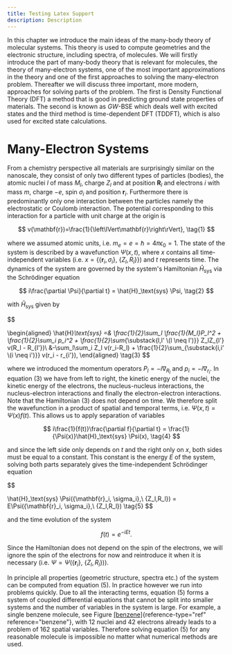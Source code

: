 ```yaml
---
title: Testing Latex Support
description: Description
---
```


In this chapter we introduce the main ideas of the many-body theory of
molecular systems. This theory is used to compute geometries and the
electronic structure, including spectra, of molecules. We will firstly
introduce the part of many-body theory that is relevant for molecules,
the theory of many-electron systems, one of the most important
approximations in the theory and one of the first approaches to solving
the many-electron problem. Thereafter we will discuss three important,
more modern, approaches for solving parts of the problem. The first is
Density Functional Theory (DFT) a method that is good in predicting
ground state properties of materials. The second is known as $GW$-BSE
which deals well with excited states and the third method is
time-dependent DFT (TDDFT), which is also used for excited state
calculations.

Many-Electron Systems
=====================

From a chemistry perspective all materials are surprisingly similar on
the nanoscale, they consist of only two different types of particles
(bodies), the atomic nuclei $l$ of mass $M_l$, charge $Z_l$ and at
position $\mathbf{R}_l$ and electrons $i$ with mass $m$, charge $-e$,
spin $\sigma_i$ and position $\mathbf{r}_i$. Furthermore there is
predominantly only one interaction between the particles namely the
electrostatic or Coulomb interaction. The potential corresponding to
this interaction for a particle with unit charge at the origin is

$$
  v(\mathbf{r})=\frac{1}{\left\lVert\mathbf{r}\right\rVert},  \tag{1} 
$$

where we assumed atomic units, i.e.
$m_e = e = \hbar = 4 \pi \epsilon_0 = 1$. The state of the system is
described by a wavefunction $\Psi(x,t)$, where $x$ contains all
time-independent variables (i.e.
$x = \{\{\mathbf{r}_i, \sigma_i\},\ \{Z_l,R_l\}\}$) and $t$
represents time. The dynamics of the system are governed by the system's
Hamiltonian $\hat{H}_\text{sys}$ via the Schrödinger equation

$$
  i\frac{\partial \Psi}{\partial t} = \hat{H}_\text{sys} \Psi,  \tag{2} 
$$

with $\hat{H}_\text{sys}$ given by

$$
  
\begin{aligned}
\hat{H}_\text{sys} =& \frac{1}{2}\sum_l \frac{1}{M_l}P_l^2 +  \frac{1}{2}\sum_i p_i^2 + \frac{1}{2}\sum_{\substack{l,l' \\(l \neq l')}} Z_lZ_{l'} v(R_l - R_{l'})\\
&-\sum_l\sum_i Z_l v(r_i-R_l) + \frac{1}{2}\sum_{\substack{i,i' \\(i \neq i')}} v(r_i - r_{i'}),
\end{aligned}  \tag{3} 
$$

where we introduced the momentum operators $P_l = -i\nabla_{R_l}$
and $p_i = -i\nabla_{r_i}$. In equation (3) we have from left to
right, the kinetic energy of the nuclei, the kinetic energy of the
electrons, the nucleus-nucleus interactions, the nucleus-electron
interactions and finally the electron-electron interactions. Note that
the Hamiltonian (3) does not depend on time. We therefore split the
wavefunction in a product of spatial and temporal terms, i.e.
$\Psi(x,t) = \Psi(x)f(t)$. This allows us to apply separation of
variables

$$
  i\frac{1}{f(t)}\frac{\partial f}{\partial t} = \frac{1}{\Psi(x)}\hat{H}_\text{sys} \Psi(x),  \tag{4} 
$$

and since the left side only depends on $t$ and the right only on $x$,
both sides must be equal to a constant. This constant is the energy $E$
of the system, solving both parts separately gives the time-independent
Schrödinger equation

$$
  
\hat{H}_\text{sys} \Psi(\{\mathbf{r}_i, \sigma_i\},\ \{Z_l,R_l\}) = E\Psi(\{\mathbf{r}_i, \sigma_i\},\ \{Z_l,R_l\})  \tag{5} 
$$

and the time evolution of the system

$$
  f(t) = e^{-iEt}.  \tag{6} 
$$

Since the Hamiltonian does not depend on the spin of the electrons, we
will ignore the spin of the electrons for now and reintroduce it when it
is necessary (i.e. $\Psi = \Psi(\{\mathbf{r}_i\},\ \{Z_l,R_l\})$).

In principle all properties (geometric structure, spectra etc.) of the
system can be computed from equation (5). In practice however we run
into problems quickly. Due to all the interacting terms, equation (5)
forms a system of coupled differential equations that cannot be split
into smaller systems and the number of variables in the system is large.
For example, a single benzene molecule, see Figure
[\[benzene\]](#benzene){reference-type="ref" reference="benzene"}, with
12 nuclei and 42 electrons already leads to a problem of 162 spatial
variables. Therefore solving equation (5) for any reasonable molecule is
impossible no matter what numerical methods are used.
